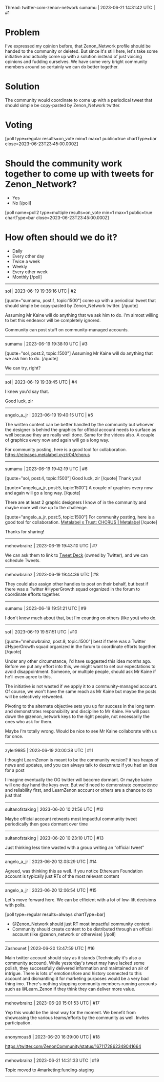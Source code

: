 Thread: twitter-com-zenon-network
sumamu | 2023-06-21 14:31:42 UTC | #1

# Problem
I've expressed my opinion before, that Zenon_Network profile should be handed to the community or deleted. 
But since it's still here, let's take some initiative and actually come up with a solution instead of just voicing opinions and fudding ourselves.
We have some very bright community members around so certainly we can do better together.

# Solution
The community would coordinate to come up with a periodical tweet that should simple be copy-pasted by Zenon_Network twitter.

# Voting
[poll type=regular results=on_vote min=1 max=1 public=true chartType=bar close=2023-06-23T23:45:00.000Z]
# Should the community work together to come up with tweets for Zenon_Network?
* Yes
* No
[/poll]

[poll name=poll2 type=multiple results=on_vote min=1 max=1 public=true chartType=bar close=2023-06-23T23:45:00.000Z]
# How often should we do it?
* Daily
* Every other day
* Twice a week
* Weekly
* Every other week
* Monthly
[/poll]

-------------------------

sol | 2023-06-19 19:36:16 UTC | #2

[quote="sumamu, post:1, topic:1500"]
come up with a periodical tweet that should simple be copy-pasted by Zenon_Network twitter.
[/quote]

Assuming Mr Kaine will do anything that we ask him to do. I'm almost willing to bet this endeavor will be completely ignored.

Community can post stuff on community-managed accounts.

-------------------------

sumamu | 2023-06-19 19:38:10 UTC | #3

[quote="sol, post:2, topic:1500"]
Assuming Mr Kaine will do anything that we ask him to do.
[/quote]

We can try, right?

-------------------------

sol | 2023-06-19 19:38:45 UTC | #4

I knew you'd say that.

Good luck, zir

-------------------------

angelo_a_jr | 2023-06-19 19:40:15 UTC | #5

The written content can be better handled by the community but whoever the designer is behind the graphics for official account needs to surface as well because they are really well done.  Same for the videos also.  A couple of graphics every now and again will go a long way.

For community posting, here is a good tool for collaboration.  https://releases.metalabel.xyz/r04/chorus

-------------------------

sumamu | 2023-06-19 19:42:19 UTC | #6

[quote="sol, post:4, topic:1500"]
Good luck, zir
[/quote]
Thank you!

[quote="angelo_a_jr, post:5, topic:1500"]
A couple of graphics every now and again will go a long way.
[/quote]

There are at least 2 graphic designers I know of in the community and maybe more will rise up to the challenge.

[quote="angelo_a_jr, post:5, topic:1500"]
For community posting, here is a good tool for collaboration. [Metalabel x Trust: CHORUS | Metalabel](https://releases.metalabel.xyz/r04/chorus)
[/quote]

Thanks for sharing!

-------------------------

mehowbrainz | 2023-06-19 19:43:10 UTC | #7

We can ask them to link to [Tweet Deck](https://tweetdeck.twitter.com) (owned by Twitter), and we can schedule Tweets.

-------------------------

mehowbrainz | 2023-06-19 19:44:36 UTC | #8

They could also assign other handles to post on their behalf, but best if there was a Twitter #HyperGrowth squad organized in the forum to coordinate efforts together.

-------------------------

sumamu | 2023-06-19 19:51:21 UTC | #9

I don't know much about that, but I'm counting on others (like you) who do.

-------------------------

sol | 2023-06-19 19:57:51 UTC | #10

[quote="mehowbrainz, post:8, topic:1500"]
best if there was a Twitter #HyperGrowth squad organized in the forum to coordinate efforts together.
[/quote]

Under any other circumstance, I'd have suggested this idea months ago.
Before we put any effort into this, we might want to set our expectations to avoid disappointment.
Someone, or multiple people, should ask Mr Kaine if he'll even agree to this.

The initiative is not wasted if we apply it to a community-managed account. Of course, we won't have the same reach as Mr Kaine but maybe the posts will be selectively retweeted.

Pivoting to the alternate objective sets you up for success in the long term and demonstrates responsibility and discipline to Mr Kaine.
He will pass down the @zenon_network keys to the right people, not necessarily the ones who ask for them.

Maybe I'm totally wrong. Would be nice to see Mr Kaine collaborate with us for once.

-------------------------

zyler9985 | 2023-06-19 20:00:38 UTC | #11

I thought LearnZenon is meant to be the community version? it has heaps of news and updates, and you can always talk to deeznnutz if you had an idea for a post

I imagine eventually the OG twitter will become dormant. Or maybe kaine will one day hand the keys over. But we'd need to demonstrate competence and reliability first, and LearnZenon account or others are a chance to do just that

-------------------------

sultanofstaking | 2023-06-20 10:21:56 UTC | #12

Maybe official account retweets most impactful community tweet periodically then goes dormant over time

-------------------------

sultanofstaking | 2023-06-20 10:23:10 UTC | #13

Just thinking less time wasted with a group writing an “official tweet”

-------------------------

angelo_a_jr | 2023-06-20 12:03:29 UTC | #14

Agreed, was thinking this as well.  If you notice Ethereum Foundation account is typically just RTs of the most relevant content

-------------------------

angelo_a_jr | 2023-06-20 12:06:54 UTC | #15

Let's move forward here.  We can be efficient with a lot of low-lift decisions with polls.

[poll type=regular results=always chartType=bar]
* @Zenon_Network should just RT most impactful community content
* Community should create content to be distributed through an official account (like @zenon_network or otherwise)
[/poll]

-------------------------

Zashounet | 2023-06-20 13:47:59 UTC | #16

Main twitter account should stay as it stands (Technically it's also a community account). While yesterday's tweet may have lacked some polish, they successfully delivered information and maintained an air of intrigue.
There is lots of emotions/lore and history connected to this account and dismantling it for marketing purposes would be a very bad thing imo. There's nothing stopping community members running accounts such as @Learn_Zenon if they think they can deliver more value.

-------------------------

mehowbrainz | 2023-06-20 15:01:53 UTC | #17

Yep this would be the ideal way for the moment. We benefit from showcasing the various teams/efforts by the community as well. Invites participation.

-------------------------

anonymous8 | 2023-06-20 16:39:00 UTC | #18

https://twitter.com/ZenonCommunity/status/1671172862349041664

-------------------------

mehowbrainz | 2023-06-21 14:31:33 UTC | #19

Topic moved to #marketing:funding-staging

-------------------------

